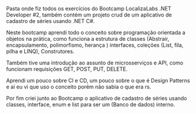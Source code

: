 Pasta onde fiz todos os exercícios do Bootcamp LocalizaLabs .NET Developer #2, também contém um projeto crud de um aplicativo de cadastro de séries usando .NET C#.



Neste bootcamp aprendi todo o conceito sobre programação orientada a objetos na prática, como funciona a estrutura de classes (Abstrair, encapsulamento, polimorfismo, herança )
interfaces, coleções (List, fila, pilha e LINQ), Construtores.

Também tive uma introdução ao assunto de microsserviços e API, como funcionam requisições GET, POST, PUT, DELETE.

Aprendi um pouco sobre CI e CD, um pouco sobre o que é Design Patterns e ai eu vi que uso o conceito porém não sabia o que era rs.

Por fim criei junto ao Bootcamp o aplicativo de cadastro de séries usando classes, interface, enum e list para ser um (Banco de dados) interno.
